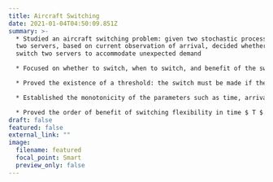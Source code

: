 ```yaml
---
title: Aircraft Switching
date: 2021-01-04T04:50:09.851Z
summary: >-
  * Studied an aircraft switching problem: given two stochastic processes and
  two servers, based on current observation of arrival, decided whether to
  switch two servers to accommodate unexpected demand

  * Focused on whether to switch, when to switch, and benefit of the switch

  * Proved the existence of a threshold: the switch must be made if the arrival is large enough

  * Established the monotonicity of the parameters such as time, arrival rate, and server capacity

  * Proved the order of benefit of switching flexibility in time $ T $. 
draft: false
featured: false
external_link: ""
image:
  filename: featured
  focal_point: Smart
  preview_only: false
---
```


